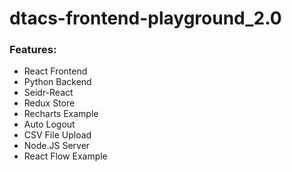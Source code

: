 # dtacs-frontend-playground_2.0

### Features:

* React Frontend
* Python Backend
* Seidr-React
* Redux Store
* Recharts Example
* Auto Logout
* CSV File Upload
* Node.JS Server 
* React Flow Example
